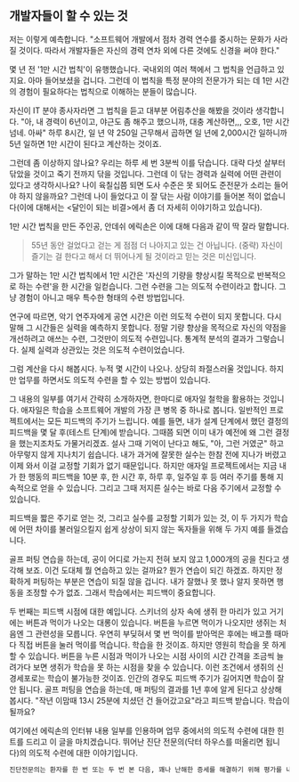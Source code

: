 ## 개발자들이 할 수 있는 것
저는 이렇게 예측합니다. "소프트웨어 개발에서 점차 경력 연수를 중시하는 문화가 사라질 것이다. 따라서 개발자들은 자신의 경력 연차 외에 다른 것에도 신경을 써야 한다."

몇 년 전 '1만 시간 법칙'이 유행했습니다. 국내외의 여러 책에서 그 법칙을 언급하고 있지요. 아마 들어보셨을 겁니다. 그런데 이 법칙을 특정 분야의 전문가가 되는 데 1만 시간의 경험이 필요하다는 법칙으로 이해하는 분들이 많습니다.

자신이 IT 분야 종사자라면 그 법칙을 듣고 대부분 어림추산을 해봤을 것이라 생각합니다. "아, 내 경력이 6년이고, 야근도 좀 해주고 했으니까, 대충 계산하면,,, 오호, 1만 시간 넘네. 아싸" 하루 8시간, 일 년 약 250일 근무해서 곱하면 일 년에 2,000시간 일하니까 5년 일하면 1만 시간이 된다고 계산하는 것이죠.

그런데 좀 이상하지 않나요? 우리는 하루 세 번 3분씩 이를 닦습니다. 대략 다섯 살부터 닦았을 것이고 죽기 전까지 닦을 것입니다. 그런데 이 닦는 경력과 실력에 어떤 관련이 있다고 생각하시나요? 나이 육칠십쯤 되면 도사 수준은 못 되어도 준전문가 소리는 들어야 하지 않을까요? 그런데 나이 들었다고 이 잘 닦는 사람 이야기를 들어본 적이 없습니다(이에 대해서는 <달인이 되는 비결>에서 좀 더 자세히 이야기하고 있습니다).

1만 시간 법칙을 만든 주인공, 안데쉬 에릭손은 이에 대해 다음과 같이 딱 잘라 말합니다.

> 55년 동안 걸었다고 걷는 게 점점 더 나아지고 있는 건 아닙니다. (중략) 자신이 즐기는 걸 한다고 해서 더 뛰어나게 될 것이라고 믿는 것은 미신입니다.

그가 말하는 1만 시간 법칙에서 1만 시간은 '자신의 기량을 향상시킬 목적으로 반복적으로 하는 수련'을 한 시간을 일컫습니다. 그런 수련을 그는 의도적 수련이라고 합니다. 그냥 경험이 아니고 매우 특수한 형태의 수련 방법입니다.

연구에 따르면, 악기 연주자에게 공연 시간은 이런 의도적 수련이 되지 못합니다. 다시 말해 그 시간들은 실력을 예측하지 못합니다. 정말 기량 향상을 목적으로 자신의 약점을 개선하려고 애쓰는 수련, 그것만이 의도적 수련입니다. 통계적 분석의 결과가 그렇습니다. 실제 실력과 상관있는 것은 의도적 수련이었습니다.

그럼 계산을 다시 해봅시다. 누적 몇 시간이 나오나. 상당히 좌절스러울 것입니다. 하지만 업무를 하면서도 의도적 수련을 할 수 있는 방법이 있습니다.

그 내용의 일부를 여기서 간략히 소개하자면, 한마디로 애자일 철학을 활용하는 것입니다. 애자일은 학습을 소프트웨어 개발의 가장 큰 병목 중 하나로 봅니다. 일반적인 프로젝트에서는 모든 피드백의 주기가 느립니다. 예를 들면, 내가 설계 단계에서 했던 결정의 피드백을 몇 달 후(테스트 단계)에 받습니다. 그때쯤 되면 이미 내가 예전에 왜 그런 결정을 했는지조차도 가물거리겠죠. 설사 그때 기억이 난다고 해도, "아, 그런 거였군" 하고 아무렇지 않게 지나치기 쉽습니다. 내가 과거에 잘못한 실수는 한참 전에 지나가 버렸고 이제 와서 이걸 교정할 기회가 없기 때문입니다. 하지만 애자일 프로젝트에서는 지금 내가 한 행동의 피드백을 10분 후, 한 시간 후, 하루 후, 일주일 후 등 여러 주기를 통해 지속적으로 얻을 수 있습니다. 그리고 그때 저지른 실수는 바로 다음 주기에서 교정할 수 있습니다.

피드백을 짧은 주기로 얻는 것, 그리고 실수를 교정할 기회가 있는 것, 이 두 가지가 학습에 어떤 차이를 불러일으킬지 쉽게 상상이 되지 않는 독자들을 위해 두 가지 예를 들겠습니다.

골프 퍼팅 연습을 하는데, 공이 어디로 가는지 전혀 보지 않고 1,000개의 공을 친다고 생각해 보죠. 이건 도대체 뭘 연습하고 있는 걸까요? 뭔가 연습이 되긴 하겠죠. 하지만 정확하게 퍼팅하는 부분은 연습이 되질 않을 겁니다. 내가 잘했나 못 했나 알지 못하면 행동을 조정할 수가 없죠. 그래서 학습에서는 피드백이 중요합니다.

두 번째는 피드백 시점에 대한 예입니다. 스키너의 상자 속에 생쥐 한 마리가 있고 거기에는 버튼과 먹이가 나오는 대롱이 있습니다. 버튼을 누르면 먹이가 나오지만 생쥐는 처음엔 그 관련성을 모릅니다. 우연히 부딪혀서 몇 번 먹이를 받아먹은 후에는 배고플 때마다 직접 버튼을 눌러 먹이를 먹습니다. 학습을 한 것이죠. 하지만 영원히 학습을 못 하게 할 수 있습니다. 버튼을 누른 시점과 먹이가 나오는 시점 사이의 시간 간격을 조금씩 늘려가다 보면 생쥐가 학습을 못 하는 시점을 찾을 수 있습니다. 이런 조건에서 생쥐의 신경세포로는 학습이 불가능한 것이죠. 인간의 경우도 피드백 주기가 길어지면 학습이 잘 안 됩니다. 골프 퍼팅을 연습을 하는데, 매 퍼팅의 결과를 1년 후에 알게 된다고 상상해 봅시다. "작년 이맘때 13시 25분에 치셨던 건 들어갔고요"라고 피드백 받습니다. 학습이 될까요?

여기에선 에릭손의 인터뷰 내용 일부를 인용하며 업무 중에서의 의도적 수련에 대한 힌트를 드리고 이 글을 마치겠습니다. 뛰어난 진단 전문의(닥터 하우스를 떠올리면 됩니다)의 의도적 수련에 대한 이야기입니다.

```md
진단전문의는 환자를 한 번 또는 두 번 본 다음, 꽤나 난해한 증세를 해결하기 위해 평가를 내리고, 다음 환자로 넘어갑니다. 그 의사는 환자를 두 번 다시 보지 못하기도 합니다. 저는 최근에 대단히 성공적인 진단전문의를 인터뷰했는데, 그 사람은 판이하게 다르게 일을 하더군요. 그는 상당한 시간을 자기 환자를 확인하는 데에 보내면서, 진단 시에 자신이 무얼 생각하는지 많은 기록을 하고, 자신이 얼마나 정확한지 나중에 확인을 하더군요. 자신이 만든 이 부차적 단계가 그를 자신의 동료들로부터 차별화하는 중요한 점입니다. 이를 통해 그는 자신이 언제, 어떻게 나아지고 있는지 잘 알 수 있습니다. 일반적으로 최고 수준의 퍼포먼스를 내는 사람들은 특별한 테크닉을 활용하는데, 그것은 널리 알려지지도 않고 많은 사람들이 실제로 행하지 않는 것이죠.
```